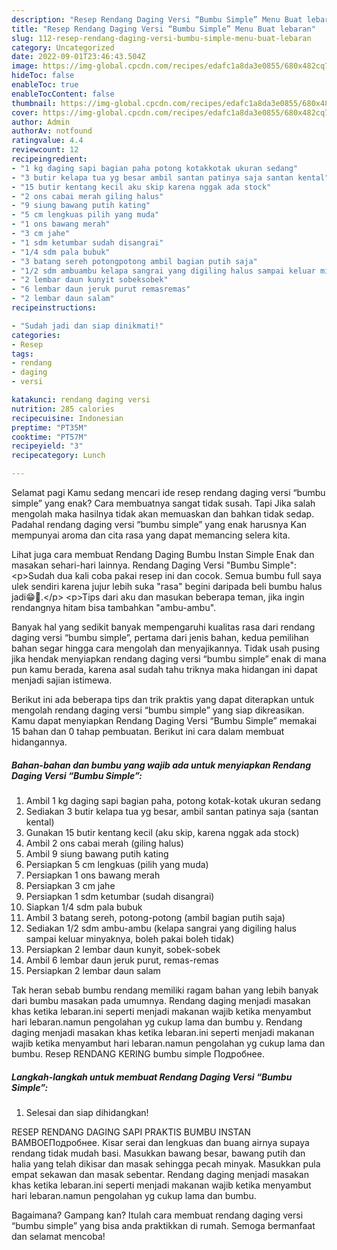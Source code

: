 ```yaml
---
description: "Resep Rendang Daging Versi “Bumbu Simple” Menu Buat lebaran"
title: "Resep Rendang Daging Versi “Bumbu Simple” Menu Buat lebaran"
slug: 112-resep-rendang-daging-versi-bumbu-simple-menu-buat-lebaran
category: Uncategorized
date: 2022-09-01T23:46:43.504Z
image: https://img-global.cpcdn.com/recipes/edafc1a8da3e0855/680x482cq70/rendang-daging-versi-bumbu-simple-foto-resep-utama.jpg
hideToc: false
enableToc: true
enableTocContent: false
thumbnail: https://img-global.cpcdn.com/recipes/edafc1a8da3e0855/680x482cq70/rendang-daging-versi-bumbu-simple-foto-resep-utama.jpg
cover: https://img-global.cpcdn.com/recipes/edafc1a8da3e0855/680x482cq70/rendang-daging-versi-bumbu-simple-foto-resep-utama.jpg
author: Admin
authorAv: notfound
ratingvalue: 4.4
reviewcount: 12
recipeingredient:
- "1 kg daging sapi bagian paha potong kotakkotak ukuran sedang"
- "3 butir kelapa tua yg besar ambil santan patinya saja santan kental"
- "15 butir kentang kecil aku skip karena nggak ada stock"
- "2 ons cabai merah giling halus"
- "9 siung bawang putih kating"
- "5 cm lengkuas pilih yang muda"
- "1 ons bawang merah"
- "3 cm jahe"
- "1 sdm ketumbar sudah disangrai"
- "1/4 sdm pala bubuk"
- "3 batang sereh potongpotong ambil bagian putih saja"
- "1/2 sdm ambuambu kelapa sangrai yang digiling halus sampai keluar minyaknya boleh pakai boleh tidak"
- "2 lembar daun kunyit sobeksobek"
- "6 lembar daun jeruk purut remasremas"
- "2 lembar daun salam"
recipeinstructions:

- "Sudah jadi dan siap dinikmati!"
categories:
- Resep
tags:
- rendang
- daging
- versi

katakunci: rendang daging versi 
nutrition: 285 calories
recipecuisine: Indonesian
preptime: "PT35M"
cooktime: "PT57M"
recipeyield: "3"
recipecategory: Lunch

---
```



Selamat pagi Kamu sedang mencari ide resep rendang daging versi “bumbu simple” yang enak? Cara membuatnya sangat tidak susah. Tapi Jika salah mengolah maka hasilnya tidak akan memuaskan dan bahkan tidak sedap. Padahal rendang daging versi “bumbu simple” yang enak harusnya Kan mempunyai aroma dan cita rasa yang dapat memancing selera kita.


Lihat juga cara membuat Rendang Daging Bumbu Instan Simple Enak dan masakan sehari-hari lainnya. Rendang Daging Versi &#34;Bumbu Simple&#34;: &lt;p&gt;Sudah dua kali coba pakai resep ini dan cocok. Semua bumbu full saya ulek sendiri karena jujur lebih suka &#34;rasa&#34; begini daripada beli bumbu halus jadi😁🙏.&lt;/p&gt; &lt;p&gt;Tips dari aku dan masukan beberapa teman, jika ingin rendangnya hitam bisa tambahkan &#34;ambu-ambu&#34;.

Banyak hal yang sedikit banyak mempengaruhi kualitas rasa dari rendang daging versi “bumbu simple”, pertama dari jenis bahan, kedua pemilihan bahan segar hingga cara mengolah dan menyajikannya. Tidak usah pusing jika hendak menyiapkan rendang daging versi “bumbu simple” enak di mana pun kamu berada, karena asal sudah tahu triknya maka hidangan ini dapat menjadi sajian istimewa.


Berikut ini ada beberapa tips dan trik praktis yang dapat diterapkan untuk mengolah rendang daging versi “bumbu simple” yang siap dikreasikan. Kamu dapat menyiapkan Rendang Daging Versi “Bumbu Simple” memakai 15 bahan dan 0 tahap pembuatan. Berikut ini cara dalam membuat hidangannya.

<!--inarticleads1-->

##### Bahan-bahan dan bumbu yang wajib ada untuk menyiapkan Rendang Daging Versi “Bumbu Simple”:

1. Ambil 1 kg daging sapi bagian paha, potong kotak-kotak ukuran sedang
1. Sediakan 3 butir kelapa tua yg besar, ambil santan patinya saja (santan kental)
1. Gunakan 15 butir kentang kecil (aku skip, karena nggak ada stock)
1. Ambil 2 ons cabai merah (giling halus)
1. Ambil 9 siung bawang putih kating
1. Persiapkan 5 cm lengkuas (pilih yang muda)
1. Persiapkan 1 ons bawang merah
1. Persiapkan 3 cm jahe
1. Persiapkan 1 sdm ketumbar (sudah disangrai)
1. Siapkan 1/4 sdm pala bubuk
1. Ambil 3 batang sereh, potong-potong (ambil bagian putih saja)
1. Sediakan 1/2 sdm ambu-ambu (kelapa sangrai yang digiling halus sampai keluar minyaknya, boleh pakai boleh tidak)
1. Persiapkan 2 lembar daun kunyit, sobek-sobek
1. Ambil 6 lembar daun jeruk purut, remas-remas
1. Persiapkan 2 lembar daun salam


Tak heran sebab bumbu rendang memiliki ragam bahan yang lebih banyak dari bumbu masakan pada umumnya. Rendang daging menjadi masakan khas ketika lebaran.ini seperti menjadi makanan wajib ketika menyambut hari lebaran.namun pengolahan yg cukup lama dan bumbu y. Rendang daging menjadi masakan khas ketika lebaran.ini seperti menjadi makanan wajib ketika menyambut hari lebaran.namun pengolahan yg cukup lama dan bumbu. Resep RENDANG KERING bumbu simple Подробнее. 

<!--inarticleads2-->

##### Langkah-langkah untuk membuat Rendang Daging Versi “Bumbu Simple”:


1. Selesai dan siap dihidangkan!

RESEP RENDANG DAGING SAPI PRAKTIS BUMBU INSTAN BAMBOEПодробнее. Kisar serai dan lengkuas dan buang airnya supaya rendang tidak mudah basi. Masukkan bawang besar, bawang putih dan halia yang telah dikisar dan masak sehingga pecah minyak. Masukkan pula empat sekawan dan masak sebentar. Rendang daging menjadi masakan khas ketika lebaran.ini seperti menjadi makanan wajib ketika menyambut hari lebaran.namun pengolahan yg cukup lama dan bumbu. 

Bagaimana? Gampang kan? Itulah cara membuat rendang daging versi “bumbu simple” yang bisa anda praktikkan di rumah. Semoga bermanfaat dan selamat mencoba!
